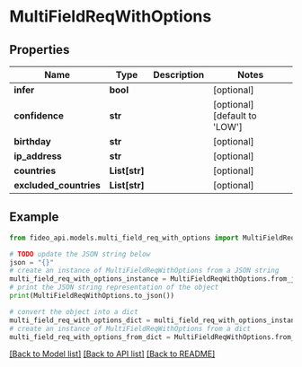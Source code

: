 # MultiFieldReqWithOptions


## Properties

Name | Type | Description | Notes
------------ | ------------- | ------------- | -------------
**infer** | **bool** |  | [optional] 
**confidence** | **str** |  | [optional] [default to 'LOW']
**birthday** | **str** |  | [optional] 
**ip_address** | **str** |  | [optional] 
**countries** | **List[str]** |  | [optional] 
**excluded_countries** | **List[str]** |  | [optional] 

## Example

```python
from fideo_api.models.multi_field_req_with_options import MultiFieldReqWithOptions

# TODO update the JSON string below
json = "{}"
# create an instance of MultiFieldReqWithOptions from a JSON string
multi_field_req_with_options_instance = MultiFieldReqWithOptions.from_json(json)
# print the JSON string representation of the object
print(MultiFieldReqWithOptions.to_json())

# convert the object into a dict
multi_field_req_with_options_dict = multi_field_req_with_options_instance.to_dict()
# create an instance of MultiFieldReqWithOptions from a dict
multi_field_req_with_options_from_dict = MultiFieldReqWithOptions.from_dict(multi_field_req_with_options_dict)
```
[[Back to Model list]](../README.md#documentation-for-models) [[Back to API list]](../README.md#documentation-for-api-endpoints) [[Back to README]](../README.md)


